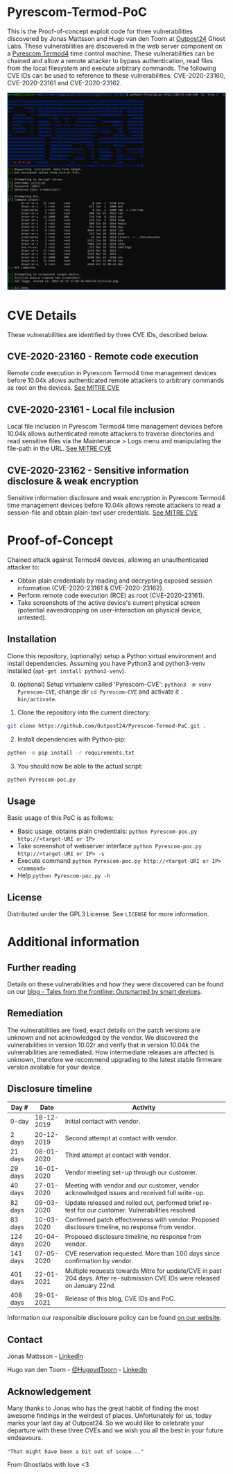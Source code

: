 # Pyrescom-Termod-PoC
This is the Proof-of-concept exploit code for three vulnerabilities discovered by Jonas Mattsson and Hugo van den Toorn at [Outpost24](https://outpost24.com/) Ghost Labs. These vulnerabilities are discovered in the web server component on a [Pyrescom Termod4](https://pyres.com/en/solutions/termod-4/) time control machine. These vulnerabilities can be chained and allow a remote attacker to bypass authentication, read files from the local filesystem and execute arbitrary commands. The following CVE IDs can be used to reference to these vulnerabilities: CVE-2020-23160, CVE-2020-23161 and CVE-2020-23162.

![](img.png)

# CVE Details
These vulnerabilities are identified by three CVE IDs, described below.

## CVE-2020-23160 - Remote code execution
Remote code execution in Pyrescom Termod4 time management devices before 10.04k allows authenticated remote attackers to arbitrary commands as root on the devices. [See MITRE CVE](https://cve.mitre.org/cgi-bin/cvename.cgi?name=CVE-2020-23160)

## CVE-2020-23161 - Local file inclusion
Local file inclusion in Pyrescom Termod4 time management devices before 10.04k allows authenticated remote attackers to traverse directories and read sensitive files via the Maintenance > Logs menu and manipulating the file-path in the URL. [See MITRE CVE](https://cve.mitre.org/cgi-bin/cvename.cgi?name=CVE-2020-23161)

## CVE-2020-23162 - Sensitive information disclosure & weak encryption
Sensitive information disclosure and weak encryption in Pyrescom Termod4 time management devices before 10.04k allows remote attackers to read a session-file and obtain plain-text user credentials. [See MITRE CVE](https://cve.mitre.org/cgi-bin/cvename.cgi?name=CVE-2020-23162)

# Proof-of-Concept
Chained attack against Termod4 devices, allowing an unauthenticated attacker to:

* Obtain plain credentials by reading and decrypting exposed session information (CVE-2020-23161 & CVE-2020-23162).
* Perform remote code execution (RCE) as root (CVE-2020-23161).
* Take screenshots of the active device's current physical screen (potential eavesdropping on user-interaction on physical device, untested).


## Installation
Clone this repository, (optionally) setup a Python virtual environment and install dependencies. Assuming you have Python3 and python3-venv installed (`apt-get install python3-venv`).

0. (optional) Setup virtualenv called 'Pyrescom-CVE': `python3 -m venv Pyrescom-CVE`, change dir `cd Pyrescom-CVE` and activate it `. bin/activate`.

1. Clone the repository into the current directory: 
```sh
git clone https://github.com/Outpost24/Pyrescom-Termod-PoC.git .
```

2. Install dependencies with Python-pip: 
```sh
python -m pip install -r requirements.txt
```

3. You should now be able to the actual script:
```sh
python Pyrescom-poc.py
```

## Usage
Basic usage of this PoC is as follows:

* Basic usage, obtains plain credentials: `python Pyrescom-poc.py http://<target-URI or IP>`
* Take screenshot of webserver interface `python Pyrescom-poc.py http://<target-URI or IP> -s`
* Execute command `python Pyrescom-poc.py http://<target-URI or IP> <command>`
* Help `python Pyrescom-poc.py -h`

## License
Distributed under the GPL3 License. See `LICENSE` for more information.

# Additional information

## Further reading
Details on these vulnerabilities and how they were discovered can be found on our [blog - Tales from the frontline: Outsmarted by smart devices](https://outpost24.com/blog/Tales-from-the-frontline-outsmarted-by-smart-devices). 

## Remediation
The vulnerabilities are fixed, exact details on the patch versions are unknown and not acknowledged by the vendor. We discovered the vulnerabilities in version 10.02r and verify that in version 10.04k the vulnerabilities are remediated. How intermediate releases are affected is unknown, therefore we recommend upgrading to the latest stable firmware version available for your device.

## Disclosure timeline

|   Day #    |    Date    |                                                            Activity                                                             |
| ---------- | ---------- | ------------------------------------------------------------------------------------------------------------------------------- |
| 0-day	     | 18-12-2019 | 	Initial contact with vendor.                                                                                                |
| 2 days	 | 20-12-2019 | 	Second attempt at contact with vendor.                                                                                      |
| 21 days	 | 08-01-2020 | 	Third attempt at contact with vendor.                                                                                       |
| 29 days	 | 16-01-2020 | 	Vendor meeting set-up through our customer.                                                                                 |
| 40 days	 | 27-01-2020 | 	Meeting with vendor and our customer, vendor acknowledged issues and received full write-up.                                |
| 82 days	 | 09-03-2020 | 	Update released and rolled out, performed brief re-test for our customer. Vulnerabilities resolved.                         |
| 83 days	 | 10-03-2020 | 	Confirmed patch effectiveness with vendor. Proposed disclosure timeline, no response from vendor.                           |
| 124 days   | 20-04-2020 | 	Proposed disclosure timeline, no response from vendor.                                                                      |
| 141 days   | 07-05-2020 | 	CVE reservation requested. More than 100 days since confirmation by vendor.                                                 |
| 401 days   | 22-01-2021 | 	Multiple requests towards Mitre for update/CVE in past 204 days. After re-submission CVE IDs were released on January 22nd. |
| 408 days   | 29-01-2021 | 	Release of this blog, CVE IDs and PoC.                                                                                      |

Information our responsible disclosure policy can be found [on our website](https://outpost24.com/policies/responsible-disclosure).

## Contact

Jonas Mattsson - [LinkedIn](https://www.linkedin.com/in/jonas-mattsson-b7447891/)

Hugo van den Toorn - [@HugovdToorn](https://twitter.com/HugovdToorn) - [LinkedIn](https://www.linkedin.com/in/hugovdt/)

## Acknowledgement
Many thanks to Jonas who has the great habbit of finding the most awesome findings in the weirdest of places. Unfortunately for us, today marks your last day at Outpost24. So we would like to celebrate your departure with these three CVEs and we wish you all the best in your future endeavours.

`"That might have been a bit out of scope..."`

From Ghostlabs with love <3
